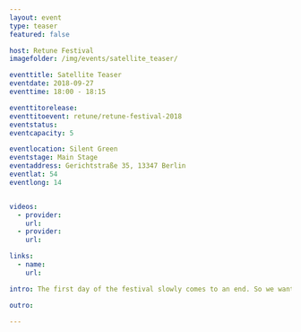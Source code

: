 ```yaml
---
layout: event
type: teaser
featured: false

host: Retune Festival
imagefolder: /img/events/satellite_teaser/

eventtitle: Satellite Teaser
eventdate: 2018-09-27
eventtime: 18:00 - 18:15

eventtitorelease:
eventtitoevent: retune/retune-festival-2018
eventstatus:
eventcapacity: 5

eventlocation: Silent Green
eventstage: Main Stage
eventaddress: Gerichtstraße 35, 13347 Berlin
eventlat: 54
eventlong: 14


videos:
  - provider:
    url:
  - provider:
    url:

links:
  - name:
    url:

intro: The first day of the festival slowly comes to an end. So we want to make sure you are prepared for the night and the second day of the festival. We will give you a short overview what to expect in the satellite program, with some of our personal not-to-be-missed highlights.

outro:

---
```

